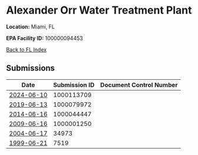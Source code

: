 # Alexander Orr Water Treatment Plant

**Location:** Miami, FL

**EPA Facility ID:** 100000094453

[Back to FL Index](../../index.md)

## Submissions

| Date | Submission ID | Document Control Number |
|------|--------------|-------------------------|
| [2024-06-10](submissions/1000113709.md) | 1000113709 |  |
| [2019-06-13](submissions/1000079972.md) | 1000079972 |  |
| [2014-06-16](submissions/1000044447.md) | 1000044447 |  |
| [2009-06-16](submissions/1000001250.md) | 1000001250 |  |
| [2004-06-17](submissions/34973.md) | 34973 |  |
| [1999-06-21](submissions/7519.md) | 7519 |  |
